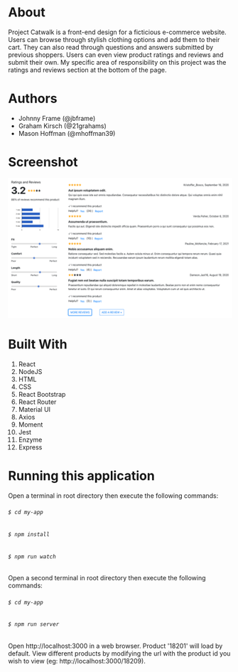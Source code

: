 # About
Project Catwalk is a front-end design for a ficticious e-commerce website. Users can browse through stylish clothing options and add them to their cart. They can also read through questions and answers submitted by previous shoppers. Users can even view product ratings and reviews and submit their own. My specific area of responsibility on this project was the ratings and reviews section at the bottom of the page.

# Authors
* Johnny Frame (@jbframe)
* Graham Kirsch (@21grahams)
* Mason Hoffman (@mhoffman39)

# Screenshot
![Ratings and Reviews Section](./my-app/public/ratingsReviews.png)


# Built With
1. React
2. NodeJS
3. HTML
4. CSS
5. React Bootstrap
6. React Router
7. Material UI
8. Axios
9. Moment
10. Jest
11. Enzyme
12. Express


# Running this application
Open a terminal in root directory then execute the following commands:
###### `$ cd my-app`
###### `$ npm install`
###### `$ npm run watch`

Open a second terminal in root directory then execute the following commands:
###### `$ cd my-app`
###### `$ npm run server`

Open http://localhost:3000 in a web browser. Product '18201' will load by default. View different products by modifying the url with the product id you wish to view (eg: http://localhost:3000/18209).
